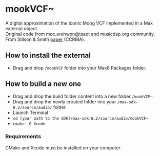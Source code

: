 # mookVCF~
A digital approximation of the iconic Moog VCF implemented in a Max external object.  
Original code from moc.erehwon@tsaot and musicdsp.org community.  
From Stilson & Smith [paper](https://ccrma.stanford.edu/~stilti/papers/moogvcf.pdf) (CCRMA). 

## How to install the external
- Drag and drop `/mookVCF` folder into your Max8 Packages folder.

## How to build a new one
- Drag and drop the build folder content into a new folder `/mookVCF~`.  
- Drag and drop the newly created folder into your `/max-sdk-8.2/source/audio/` folder.
- Launch Terminal
- `cd [your path to the SDK]/max-sdk-8.2/source/audio/mookVCF~`
- `cmake -G Xcode`

### Requirements
CMake and Xcode must be installed on your computer. 

